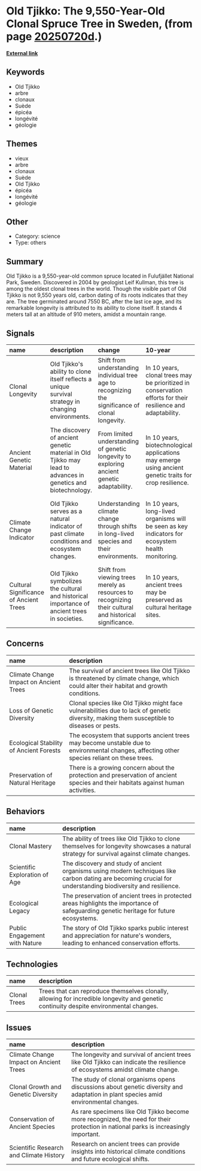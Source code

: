 # __Old Tjikko: The 9,550-Year-Old Clonal Spruce Tree in Sweden__, (from page [20250720d](https://kghosh.substack.com/p/20250720d).)

__[External link](https://fr.wikipedia.org/wiki/Old_Tjikko)__



## Keywords

* Old Tjikko
* arbre
* clonaux
* Suède
* épicéa
* longévité
* géologie

## Themes

* vieux
* arbre
* clonaux
* Suède
* Old Tjikko
* épicéa
* longévité
* géologie

## Other

* Category: science
* Type: others

## Summary

Old Tjikko is a 9,550-year-old common spruce located in Fulufjället National Park, Sweden. Discovered in 2004 by geologist Leif Kullman, this tree is among the oldest clonal trees in the world. Though the visible part of Old Tjikko is not 9,550 years old, carbon dating of its roots indicates that they are. The tree germinated around 7550 BC, after the last ice age, and its remarkable longevity is attributed to its ability to clone itself. It stands 4 meters tall at an altitude of 910 meters, amidst a mountain range.

## Signals

| name                                   | description                                                                                                 | change                                                                                                  | 10-year                                                                                                     | driving-force                                                                                |   relevancy |
|:---------------------------------------|:------------------------------------------------------------------------------------------------------------|:--------------------------------------------------------------------------------------------------------|:------------------------------------------------------------------------------------------------------------|:---------------------------------------------------------------------------------------------|------------:|
| Clonal Longevity                       | Old Tjikko's ability to clone itself reflects a unique survival strategy in changing environments.          | Shift from understanding individual tree age to recognizing the significance of clonal longevity.       | In 10 years, clonal trees may be prioritized in conservation efforts for their resilience and adaptability. | Increased climate variability may drive the need to study resilient plant species.           |           4 |
| Ancient Genetic Material               | The discovery of ancient genetic material in Old Tjikko may lead to advances in genetics and biotechnology. | From limited understanding of genetic longevity to exploring ancient genetic adaptability.              | In 10 years, biotechnological applications may emerge using ancient genetic traits for crop resilience.     | The pursuit of agricultural sustainability may accelerate research on ancient genotypes.     |           3 |
| Climate Change Indicator               | Old Tjikko serves as a natural indicator of past climate conditions and ecosystem changes.                  | Understanding climate change through shifts in long-lived species and their environments.               | In 10 years, long-lived organisms will be seen as key indicators for ecosystem health monitoring.           | Climate change may necessitate new methods of ecological monitoring through ancient species. |           5 |
| Cultural Significance of Ancient Trees | Old Tjikko symbolizes the cultural and historical importance of ancient trees in societies.                 | Shift from viewing trees merely as resources to recognizing their cultural and historical significance. | In 10 years, ancient trees may be preserved as cultural heritage sites.                                     | Growing awareness of environmental history could lead to conservation initiatives.           |           4 |

## Concerns

| name                                    | description                                                                                                                                 |
|:----------------------------------------|:--------------------------------------------------------------------------------------------------------------------------------------------|
| Climate Change Impact on Ancient Trees  | The survival of ancient trees like Old Tjikko is threatened by climate change, which could alter their habitat and growth conditions.       |
| Loss of Genetic Diversity               | Clonal species like Old Tjikko might face vulnerabilities due to lack of genetic diversity, making them susceptible to diseases or pests.   |
| Ecological Stability of Ancient Forests | The ecosystem that supports ancient trees may become unstable due to environmental changes, affecting other species reliant on these trees. |
| Preservation of Natural Heritage        | There is a growing concern about the protection and preservation of ancient species and their habitats against human activities.            |

## Behaviors

| name                          | description                                                                                                                                                 |
|:------------------------------|:------------------------------------------------------------------------------------------------------------------------------------------------------------|
| Clonal Mastery                | The ability of trees like Old Tjikko to clone themselves for longevity showcases a natural strategy for survival against climate changes.                   |
| Scientific Exploration of Age | The discovery and study of ancient organisms using modern techniques like carbon dating are becoming crucial for understanding biodiversity and resilience. |
| Ecological Legacy             | The preservation of ancient trees in protected areas highlights the importance of safeguarding genetic heritage for future ecosystems.                      |
| Public Engagement with Nature | The story of Old Tjikko sparks public interest and appreciation for nature's wonders, leading to enhanced conservation efforts.                             |

## Technologies

| name         | description                                                                                                                           |
|:-------------|:--------------------------------------------------------------------------------------------------------------------------------------|
| Clonal Trees | Trees that can reproduce themselves clonally, allowing for incredible longevity and genetic continuity despite environmental changes. |

## Issues

| name                                    | description                                                                                                                          |
|:----------------------------------------|:-------------------------------------------------------------------------------------------------------------------------------------|
| Climate Change Impact on Ancient Trees  | The longevity and survival of ancient trees like Old Tjikko can indicate the resilience of ecosystems amidst climate change.         |
| Clonal Growth and Genetic Diversity     | The study of clonal organisms opens discussions about genetic diversity and adaptation in plant species amid environmental changes.  |
| Conservation of Ancient Species         | As rare specimens like Old Tjikko become more recognized, the need for their protection in national parks is increasingly important. |
| Scientific Research and Climate History | Research on ancient trees can provide insights into historical climate conditions and future ecological shifts.                      |